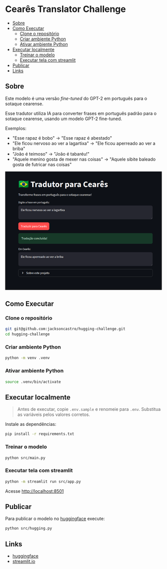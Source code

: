 # Cearês Translator Challenge <!-- omit in toc -->

- [Sobre](#sobre)
- [Como Executar](#como-executar)
  - [Clone o repositório](#clone-o-repositório)
  - [Criar ambiente Python](#criar-ambiente-python)
  - [Ativar ambiente Python](#ativar-ambiente-python)
- [Executar localmente](#executar-localmente)
  - [Treinar o modelo](#treinar-o-modelo)
  - [Executar tela com streamlit](#executar-tela-com-streamlit)
- [Publicar](#publicar)
- [Links](#links)

## Sobre

Este modelo é uma versão *fine-tuned* do GPT-2 em português para o sotaque cearense.

Esse tradutor utiliza IA para converter frases em português padrão para o sotaque cearense, usando um modelo GPT-2 fine-tuned.

Exemplos:

- "Esse rapaz é bobo" → "Esse rapaz é abestado"
- "Ele ficou nervoso ao ver a lagartixa" → "Ele ficou aperreado ao ver a briba"
- "João é teimoso" → "João é tabaréu!"
- "Aquele menino gosta de mexer nas coisas" → "Aquele sibite baleado gosta de futricar nas coisas"

![Tradutor para Cearês](images/home.png)

## Como Executar

### Clone o repositório

```bash
git git@github.com:jacksoncastro/hugging-challenge.git
cd hugging-challenge
```

### Criar ambiente Python

```bash
python -m venv .venv
```

### Ativar ambiente Python

```bash
source .venv/bin/activate
```

## Executar localmente

> Antes de executar, copie `.env.sample` e renomeie para `.env`. Substitua as variáveis ​​pelos valores corretos.

Instale as dependências:

```bash
pip install -r requirements.txt
```

### Treinar o modelo

```bash
python src/main.py
```

### Executar tela com streamlit

```bash
python -m streamlit run src/app.py
```

Acesse <http://localhost:8501>

## Publicar

Para publicar o modelo no [huggingface](https://huggingface.co/jacksoncastro/ceares) execute:

```bash
python src/hugging.py
```

## Links

- [huggingface](https://huggingface.co/jacksoncastro/ceares)
- [streamlit.io](https://hugging-challenge-6grhxjq3thiyykojbybiyn.streamlit.app)
